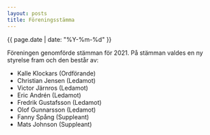 ```yaml
---
layout: posts
title: Föreningsstämma
---
```

{{ page.date | date: "%Y-%m-%d" }}

Föreningen genomförde stämman för 2021. På stämman valdes en ny styrelse fram och den består av:
- Kalle Klockars (Ordförande)
- Christian Jensen (Ledamot)
- Victor Järnros (Ledamot)
- Eric Andrén (Ledamot)
- Fredrik Gustafsson (Ledamot)
- Olof Gunnarsson (Ledamot)
- Fanny Spång (Suppleant)
- Mats Johnson (Suppleant)
